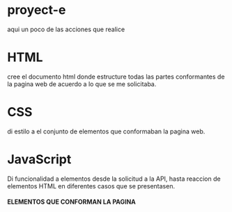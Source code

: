 # proyect-e
aqui un poco de las acciones que realice

# HTML
cree el documento html donde estructure todas las partes conformantes de la pagina web de acuerdo a lo que se me solicitaba.
# CSS
di estilo a el conjunto de elementos que conformaban la pagina web.
# JavaScript
Di funcionalidad a elementos desde la solicitud a la API, hasta reaccion de elementos HTML en diferentes casos que se presentasen.


#### ELEMENTOS QUE CONFORMAN LA PAGINA ###
